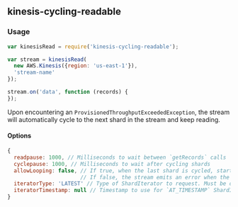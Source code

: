 ## kinesis-cycling-readable

### Usage 

```js
var kinesisRead = require('kinesis-cycling-readable');

var stream = kinesisRead(
  new AWS.Kinesis({region: 'us-east-1'}),
  'stream-name'
});

stream.on('data', function (records) {
});
```

Upon encountering an `ProvisionedThroughputExceededException`, the stream will automatically cycle to the next shard in the stream and keep reading.

#### Options

```js
{
  readpause: 1000, // Milliseconds to wait between `getRecords` calls
  cyclepause: 1000, // Milliseconds to wait after cycling shards
  allowLooping: false, // If true, when the last shard is cycled, start back at the first.
                       // If false, the stream emits an error when the last shard is exhausted
  iteratorType: 'LATEST' // Type of ShardIterator to request. Must be one of (TRIM_HORIZON | LATEST | AT_TIMESTAMP)
  iteratorTimestamp: null // Timestamp to use for `AT_TIMESTAMP` ShardIterators
}
```
